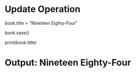 
# Update Operation

book.title = "Nineteen Eighty-Four"

book.save()

print(book.title)


# Output: Nineteen Eighty-Four

